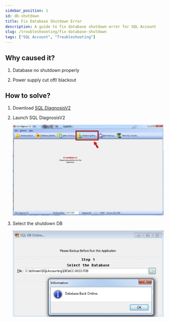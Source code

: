 ```yaml
---
sidebar_position: 1
id: db-shutdown
title: Fix Database Shutdown Error
description: A guide to fix database shutdown error for SQL Account
slug: /troubleshoooting/fix-database-shutdown
tags: ["SQL Account", "Troubleshooting"]
---
```


## Why caused it?

1. Database no shutdown properly

2. Power supply cut off/ blackout

## How to solve?

<!-- link not exist -->

1. Download [SQL DiagnosisV2](http://www.estream.com.my/downloadfile/Fairy/SQLDiagnosisV2-setup.exe)

2. Launch SQL DiagnosisV2

   ![1](../../static/img/troubleshooting/db-error/1.png)

3. Select the shutdown DB

   ![2](../../static/img/troubleshooting/db-error/2.png)
